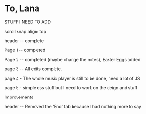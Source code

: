 # To, Lana
 
STUFF I NEED TO ADD

scroll snap align: top

header -- complete

Page 1 -- completed

Page 2 -- completed (maybe change the notes), Easter Eggs added

page 3 -- All edits complete.

page 4 - The whole music player is still to be done, need a lot of JS

page 5 - simple css stuff but I need to work on the deign and stuff

Improvements

header -- Removed the 'End' tab because I had nothing more to say 